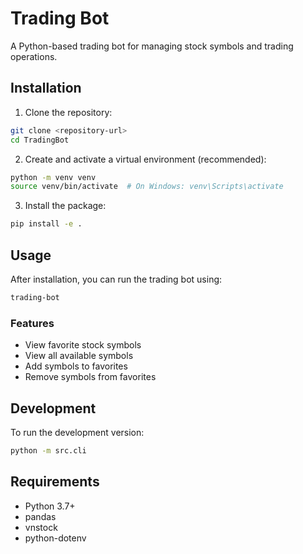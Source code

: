 # Trading Bot

A Python-based trading bot for managing stock symbols and trading operations.

## Installation

1. Clone the repository:
```bash
git clone <repository-url>
cd TradingBot
```

2. Create and activate a virtual environment (recommended):
```bash
python -m venv venv
source venv/bin/activate  # On Windows: venv\Scripts\activate
```

3. Install the package:
```bash
pip install -e .
```

## Usage

After installation, you can run the trading bot using:

```bash
trading-bot
```

### Features

- View favorite stock symbols
- View all available symbols
- Add symbols to favorites
- Remove symbols from favorites

## Development

To run the development version:

```bash
python -m src.cli
```

## Requirements

- Python 3.7+
- pandas
- vnstock
- python-dotenv 